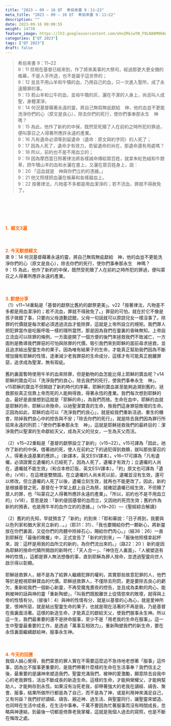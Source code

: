 ```yaml
---
title: "2023 – 09 – 16 QT  希伯來書 9：11~22"
meta_title: "2023 – 09 – 16 QT  希伯來書 9：11~22"
description: ""
date: 2023-09-16 00:00:55
weight: 14738
feature_image: https://lh3.googleusercontent.com/ehoZRkiwYN_F9LNA8M068AYxt73EavCZno-PD1cJRuf5BbSkQVUWr3gNEbt5kSs28Pb_Elg17kSrtf9ybWvojWoMV6I4tPM3vGRGDq6GkKkPdL2Gut4QAIw4-uykKUAtNiKgQKntvsU=w800
categories: ["QT 2023"]
tags: ["QT 2023"]
draft: false
---
```


<blockquote>希伯來書 9：11~22<br />
9：11 但現在基督已經來到，作了將來美事的大祭司，經過那更大更全備的帳幕，不是人手所造，也不是屬乎這世界的；<br />
9：12 並且不用山羊和牛犢的血，乃用自己的血，只一次進入聖所，成了永遠贖罪的事。<br />
9：13 若山羊和公牛的血，並母牛犢的灰，灑在不潔的人身上，尚且叫人成聖，身體潔淨，<br />
9：14 何況基督藉著永遠的靈，將自己無瑕無疵獻給　神，他的血豈不更能洗淨你們的心（原文是良心），除去你們的死行，使你們事奉那永生　神嗎？<br />
9：15 為此，他作了新約的中保，既然受死贖了人在前約之時所犯的罪過，便叫蒙召之人得著所應許永遠的產業。<br />
9：16 凡有遺命必須等到留遺命（遺命：原文與約字同）的人死了；<br />
9：17 因為人死了，遺命才有效力，若留遺命的尚在，那遺命還有用處嗎？<br />
9：18 所以，前約也不是不用血立的；<br />
9：19 因為摩西當日照著律法將各樣誡命傳給眾百姓，就拿朱紅色絨和牛膝草，把牛犢山羊的血和水灑在書上，又灑在眾百姓身上，說：<br />
9：20 「這血就是　神與你們立約的憑據。」<br />
9：21 他又照樣把血灑在帳幕和各樣器皿上。<br />
9：22 按著律法，凡物差不多都是用血潔淨的；若不流血，罪就不得赦免了。</blockquote><br />
&nbsp;<br />
<br />
&nbsp;<br />
<br />
<span style="color: #ff6600;"><strong>1.  經文3遍</strong></span><br />
<br />
&nbsp;<br />
<br />
<span style="color: #ff6600;"><strong>2. 今天默想經文<br />
</strong></span>來 9：14 何況基督藉著永遠的靈，將自己無瑕無疵獻給　神，他的血豈不更能洗淨你們的心（原文是良心），除去你們的死行，使你們事奉那永生　神嗎？<br />
9：15 為此，他作了新約的中保，既然受死贖了人在前約之時所犯的罪過，便叫蒙召之人得著所應許永遠的產業。<br />
<br />
&nbsp;<br />
<br />
<strong><span style="color: #ff6600;">3. 默想分享<br />
</span></strong>（1）v11~14重點是「基督的獻祭比舊約的獻祭更美」。v22「按著律法，凡物差不多都是用血潔淨的；若不流血，罪就不得赦免了。」罪惡的可怕，就在於它不像是孩子做錯了事，只要向父母道歉認錯，父母一句話就可以原諒兒女一樣沒事了。除罪的代價就是每次都必須透過流血才能除罪，這就是上帝所設立的規矩。我們罪人把犯罪當作是吃飯呼吸一樣的理所當然，那是因為我們在靈裏的昏昧無知。上帝設立流血可以除罪的條例，一方面是開了一個方便的後門來拯救我們不致滅亡，一方面則是教導我們罪惡的可怕與除罪的代價，吸引我們來到耶穌的面前尋求拯救，並且追求結出聖靈生命的果子。因為唯有結果子的生命，才能真正幫助我們因為不斷增加擁有耶穌的性情，逐漸減少老我罪惡的生命成分，這樣才有可能真正脫離罪惡，追求成為聖潔，無有瑕疵。<br />
<br />
舊約裏面暫時使用牛羊的血來除罪，但是動物的血怎能比得上耶穌的寶血呢？v14耶穌的寶血可以「洗淨我們的良心，除去我們的死行，使我們事奉永生　神」。v15耶穌的寶血不但開啟了新約時代的序幕，耶穌的寶血甚至能夠追溯到舊約，拯救那些真正信靠上帝而死的人能夠得救，得著永恆的產業。我們每次想到耶穌的血，最好是直接想到這就是「耶穌的命」，為我們而捨。生命在血中，耶穌的血就是耶穌的命，耶穌以命換命，以祂聖潔寶貴的生命，換我們這身罪惡敗壞的生命。正因為如此，耶穌的血可以「洗淨我們的良心」，就是給我們重新活過、重生的機會，除掉我們良心中的控告與不安；「除去你們的死行」，就是除去我們因為罪行所招來永遠的刑罰；「使你們事奉那永生　神」，這就是耶穌拯救我們的最終目的：潔淨我們以聖潔的生命獻給天父，成為天父的兒女，一生為天父而活。<br />
<br />
（2）v15~22重點是「基督的獻祭設立了新約」（v15~22）。v15可譯為「因此，祂作了新約的中保，借著祂的死，使人在前約之下的過犯得到救贖，就叫那些蒙召的人，得著永遠基業的應許。」（新譯本，英文ESV譯本）。v16~17可譯為「凡有遺囑，必須證實立遺囑的人已經死了。因為人死了，遺囑才有效力；立遺囑的人尚在，遺囑就不能生效」（和合本修訂版，英文ESV譯本）。「約」原文也可譯為「遺命」（v16），在這裡是雙關語。在立遺囑的人尚未死以前，遺囑並沒有生效，還可以修改。但立遺囑的人死了以後，遺囑立刻生效，就再也不能更改了。因此，新約是根據基督之死，基督在十字架上獻上自己為祭，就確認遺囑已經生效，不但贖了眾人的罪，也「叫蒙召之人得著所應許永遠的產業」。「所以，前約也不是不用血立的」（v18），意思是說：「新約是因基督的血而立，又因祂的死而生效；舊約作為新約的預表，也是用牛羊的血作立約的憑據。」（v19~20）—《聖經綜合解讀》<br />
<br />
（2）舊約的先知，早就預言了「新約」的到來：「耶和華說：「日子將到，我要與以色列家和猶大家另立新約…。」（耶31：31）、「我也要賜給你們一顆新心，將新靈放在你們裏面，又從你們的肉體中除掉石心，賜給你們肉心。」（結36：26）一直到耶穌在「最後的晚餐」中，正式宣告了「新約的到來」—「飯後他照樣拿起杯來，說：這杯是用我的血所立的新約，為你們流出來的。」（路22：20 ）新約是因為耶穌的捨命代贖所開啟的新時代：「天人合一」、「神住在人裏面」、「人被塑造有神的性情」，這都是罪人無法想像的事，直到耶穌為罪人捨命，並透過聖靈向世人啟示得以彰顯。<br />
<br />
耶穌拯救罪人，絕不是為了給罪人繼續犯罪的權利，其實那些故意犯罪的人，他們等於是輕視耶穌寶血的代價。耶穌拯救罪人，不僅除去刑罰，更是要除去良心的虧欠，重新給我們一個新心新靈，不再受魔鬼晝夜的控告，並且成為柔軟的肉心，能夠被神的話與神的靈「重新陶塑」，「叫我們既脫離世上從情慾來的敗壞，就得與上帝的性情有分。（彼後1：4）與神的性情有分，就是以基督的心為心，就是愛神所愛，恨神所惡，就是結出聖靈生命的果子，也就是現在活著的不再是我，乃是基督在我裏面活著。這樣的新造生命，才能真正的獻給天父，使我們服事永生神。所以這一生，我們最重要的還不是拼命服事，至少不是「用老我的生命在服事」。這一生中聖靈最重要的工作，是透過「萬事互相效力」，重新陶塑我們的新生命，要在永恆裏面繼續獻給神，服事永生神。<br />
<br />
&nbsp;<br />
<br />
<strong style="font-size: inherit;"><span style="color: #ff6600;">4. 今天的回應<br />
</span></strong>我個人誠心覺得，我們蒙恩的罪人實在不需要這麼迫不急待地老想著「服事」這件事，因為比不服事更重要的，是我們帶著什麼樣的生命在生活事奉？我們信主之後，最重要的是讓神來塑造我們，聖靈充滿我們，被神的愛激勵，願意除去自我中心的老我罪性，活出不斷成長的新造生命。這樣的生命，才能夠榮耀父，才能夠幫助人，才能夠存到永恆。如果沒有治死老我，卻帶著強大的老我在讀經、禱告、聚會、服事，結果所做所行都是為了自己，而不是為了神，或是利用神來滿足自己，又有何益？我們好好讀經、禱告、親近神、過生活、與聖靈同行，讓聖靈來塑造、也同時在生活中成長，在生活中事奉。千萬不要因為忙著服事而沒有時間成長，忽略與神連結，到最後一切都是倚靠老我掌權，這就是我個人過去的寫照，也是不斷在悔改之處。<br />
<br />
&nbsp;<br />
<br />
<audio style="display: none;" controls="controls"></audio><br />
<br />
<audio style="display: none;" controls="controls"></audio><br />
<br />
<audio style="display: none;" controls="controls"></audio><br />
<br />
<audio style="display: none;" controls="controls"></audio><br />
<br />
<audio style="display: none;" controls="controls"></audio>
        